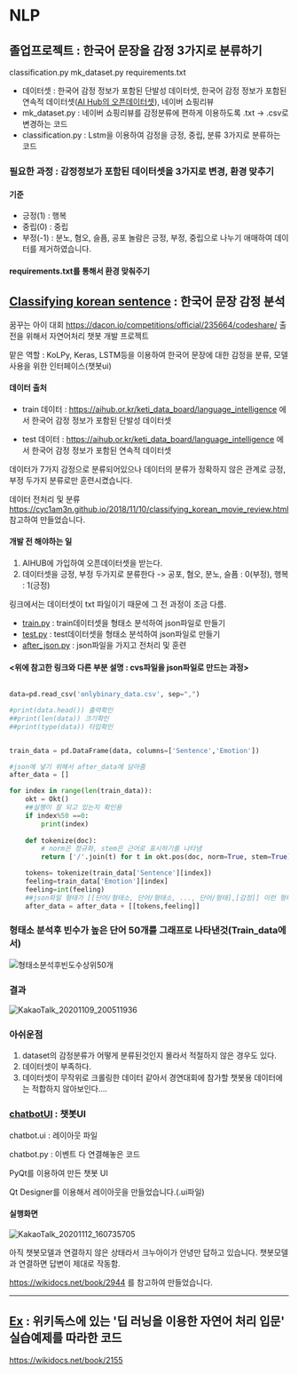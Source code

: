 # NLP

## 졸업프로젝트 : 한국어 문장을 감정 3가지로 분류하기

classification.py
mk_dataset.py
requirements.txt

 - 데이터셋 : 한국어 감정 정보가 포함된 단발성 데이터셋, 한국어 감정 정보가 포함된 연속적 데이터셋([AI Hub의 오픈데이터셋](https://aihub.or.kr/keti_data_board/language_intelligence)), 네이버 쇼핑리뷰
 - mk_dataset.py : 네이버 쇼핑리뷰를 감정분류에 편하게 이용하도록 .txt -> .csv로 변경하는 코드
 - classification.py : Lstm을 이용하여 감정을 긍정, 중립, 분류 3가지로 분류하는 코드


### 필요한 과정 : 감정정보가 포함된 데이터셋을 3가지로 변경, 환경 맞추기
 
 #### 기준
  - 긍정(1) : 행복
  - 중립(0) : 중립
  - 부정(-1) : 분노, 혐오, 슬픔, 공포
  놀람은 긍정, 부정, 중립으로 나누기 애매하여 데이터를 제거하였습니다.

 #### requirements.txt를 통해서 환경 맞춰주기



## [Classifying korean sentence](https://github.com/GwonHJ/NLP/tree/master/Classifying%20korean%20sentence) : 한국어 문장 감정 분석


꿈꾸는 아이 대회 https://dacon.io/competitions/official/235664/codeshare/ 출전을 위해서 자연어처리 챗봇 개발 프로젝트

맡은 역할 : KoLPy, Keras, LSTM등을 이용하여 한국어 문장에 대한 감정을 분류, 모델 사용을 위한 인터페이스(챗봇ui)

#### 데이터 출처

  - train 데이터 : https://aihub.or.kr/keti_data_board/language_intelligence 에서 한국어 감정 정보가 포함된 단발성 데이터셋

  - test 데이터 : https://aihub.or.kr/keti_data_board/language_intelligence 에서 한국어 감정 정보가 포함된 연속적 데이터셋 
    

데이터가 7가지 감정으로 분류되어있으나 데이터의 분류가 정확하지 않은 관계로 긍정, 부정 두가지 분류로만 훈련시켰습니다.
 
데이터 전처리 및 분류
https://cyc1am3n.github.io/2018/11/10/classifying_korean_movie_review.html
참고하여 만들었습니다.

#### 개발 전 해야하는 일 
  1. AIHUB에 가입하여 오픈데이터셋을 받는다.
  2. 데이터셋을 긍정, 부정 두가지로 분류한다 -> 공포, 혐오, 분노, 슬픔 : 0(부정), 행복 : 1(긍정)
  

링크에서는 데이터셋이 txt 파일이기 때문에 그 전 과정이 조금 다름.
- [train.py](https://github.com/GwonHJ/NLP/blob/master/Classifying%20korean%20sentence/train.py) : train데이터셋을 형태소 분석하여 json파일로 만들기
- [test.py](https://github.com/GwonHJ/NLP/blob/master/Classifying%20korean%20sentence/test.py) : test데이터셋을 형태소 분석하여 json파일로 만들기
- [after_json.py](https://github.com/GwonHJ/NLP/blob/master/Classifying%20korean%20sentence/after_json.py) : json파일을 가지고 전처리 및 훈련


#### <위에 참고한 링크와 다른 부분 설명 : cvs파일을 json파일로 만드는 과정>

```python

data=pd.read_csv('onlybinary_data.csv', sep=",")

#print(data.head()) 출력확인
##print(len(data)) 크기확인
##print(type(data)) 타입확인


train_data = pd.DataFrame(data, columns=['Sentence','Emotion'])

#json에 넣기 위해서 after_data에 담아줌
after_data = []

for index in range(len(train_data)):
    okt = Okt()
    ##실행이 잘 되고 있는지 확인용
    if index%50 ==0:
        print(index)
        
    def tokenize(doc):
        # norm은 정규화, stem은 근어로 표시하기를 나타냄
        return ['/'.join(t) for t in okt.pos(doc, norm=True, stem=True)] 

    tokens= tokenize(train_data['Sentence'][index])    
    feeling=train_data['Emotion'][index]
    feeling=int(feeling)
    ##json파일 형태가 [[단어/형태소, 단어/형태소, ..., 단어/형태],[감정]] 이런 형태가 되어야 하기 때문에 [[tokens, feeling]] 
    after_data = after_data + [[tokens,feeling]]

```

### 형태소 분석후 빈수가 높은 단어 50개를 그래프로 나타낸것(Train_data에서)

![형태소분석후빈도수상위50개](https://user-images.githubusercontent.com/45057466/98559748-59402600-22ea-11eb-8e7c-c7a630b4b1c5.png)


### 결과
![KakaoTalk_20201109_200511936](https://user-images.githubusercontent.com/45057466/98559780-6230f780-22ea-11eb-9bf0-77d1834f79df.png)


### 아쉬운점 
  1. dataset의 감정분류가 어떻게 분류된것인지 몰라서 적절하지 않은 경우도 있다. 
  2. 데이터셋이 부족하다.
  3. 데이터셋이 무작위로 크롤링한 데이터 같아서 경연대회에 참가할 챗봇용 데이터에는 적합하지 않아보인다....


### [chatbotUI](https://github.com/GwonHJ/NLP/tree/master/chatboyUI) : 챗봇UI


chatbot.ui : 레이아웃 파일 

chatbot.py : 이벤트 다 연결해놓은 코드


PyQt를 이용하여 만든 챗봇 UI

Qt Designer를 이용해서 레이아웃을 만들었습니다.(.ui파일)

#### 실행화면

![KakaoTalk_20201112_160735705](https://user-images.githubusercontent.com/45057466/98907315-fa54f980-2501-11eb-9d0a-6c5313c5b3a3.png)

아직 챗봇모델과 연결하지 않은 상태라서 크누아이가 안녕만 답하고 있습니다. 챗봇모델과 연결하면 답변이 제대로 작동함.

https://wikidocs.net/book/2944
를 참고하여 만들었습니다.

-------------------------------------------------------------------------------------


## [Ex](https://github.com/GwonHJ/NLP/tree/master/Ex) : 위키독스에 있는 '딥 러닝을 이용한 자연어 처리 입문' 실습예제를 따라한 코드

https://wikidocs.net/book/2155
